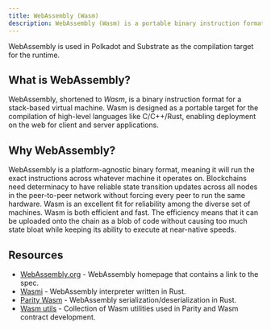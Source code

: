 ```yaml
---
title: WebAssembly (Wasm)
description: WebAssembly (Wasm) is a portable binary instruction format used in Polkadot and Substrate for efficient and deterministic blockchain runtimes.
---
```


WebAssembly is used in Polkadot and Substrate as the compilation target for the runtime.

## What is WebAssembly?

WebAssembly, shortened to _Wasm_, is a binary instruction format for a stack-based virtual machine.
Wasm is designed as a portable target for the compilation of high-level languages like C/C++/Rust,
enabling deployment on the web for client and server applications.

## Why WebAssembly?

WebAssembly is a platform-agnostic binary format, meaning it will run the exact instructions across
whatever machine it operates on. Blockchains need determinacy to have reliable state transition
updates across all nodes in the peer-to-peer network without forcing every peer to run the same
hardware. Wasm is an excellent fit for reliability among the diverse set of machines. Wasm is both
efficient and fast. The efficiency means that it can be uploaded onto the chain as a blob of code
without causing too much state bloat while keeping its ability to execute at near-native speeds.

## Resources

- [WebAssembly.org](https://webassembly.org/) - WebAssembly homepage that contains a link to the
  spec.
- [Wasmi](https://github.com/paritytech/Wasmi) - WebAssembly interpreter written in Rust.
- [Parity Wasm](https://github.com/paritytech/parity-Wasm) - WebAssembly
  serialization/deserialization in Rust.
- [Wasm utils](https://github.com/paritytech/Wasm-utils) - Collection of Wasm utilities used in
  Parity and Wasm contract development.
